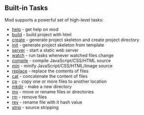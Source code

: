 ## Built-in Tasks
Mod supports a powerful set of high-level tasks:

* [help](https://github.com/modulejs/modjs/tree/master/doc/tasks/help.md) - get help on mod 
* [build](https://github.com/modulejs/modjs/tree/master/doc/tasks/build.md) - build project with html 
* [create](https://github.com/modulejs/modjs/tree/master/doc/tasks/create.md) - generate project skeleton and create project directory 
* [init](https://github.com/modulejs/modjs/tree/master/doc/tasks/init.md) - generate project skeleton from template 
* [server](https://github.com/modulejs/modjs/tree/master/doc/tasks/server.md) - start a static web server 
* [watch](https://github.com/modulejs/modjs/tree/master/doc/tasks/watch.md) - run tasks whenever watched files change 
* [compile](https://github.com/modulejs/modjs/tree/master/doc/tasks/compile.md) - compile JavaScript/CSS/HTML source 
* [min](https://github.com/modulejs/modjs/tree/master/doc/tasks/min.md) - minify JavaScript/CSS/HTML/Image source 
* [replace](https://github.com/modulejs/modjs/tree/master/doc/tasks/replace.md) - replace the contents of files 
* [cat](https://github.com/modulejs/modjs/tree/master/doc/tasks/cat.md) - concatenate the content of files 
* [cp](https://github.com/modulejs/modjs/tree/master/doc/tasks/cp.md) - copy one or more files to another location 
* [mkdir](https://github.com/modulejs/modjs/tree/master/doc/tasks/mkdir.md) - make a new directory 
* [mv](https://github.com/modulejs/modjs/tree/master/doc/tasks/mv.md) - move or rename files or directories 
* [rm](https://github.com/modulejs/modjs/tree/master/doc/tasks/rm.md) - remove files 
* [rev](https://github.com/modulejs/modjs/tree/master/doc/tasks/rev.md) - rename file with it hash value 
* [strip](https://github.com/modulejs/modjs/tree/master/doc/tasks/strip.md) - source stripping 

